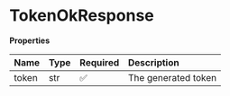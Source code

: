 # TokenOkResponse

**Properties**

| Name  | Type | Required | Description         |
| :---- | :--- | :------- | :------------------ |
| token | str  | ✅       | The generated token |
